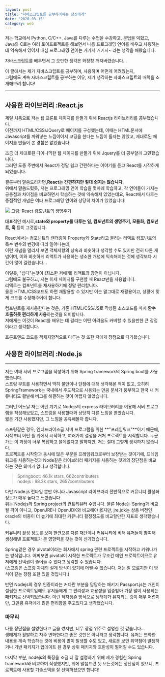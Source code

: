 ```yaml
---
layout: post
title: "자바스크립트를 공부하려하는 당신에게"
date: "2020-03-15"
category: web
---
```


저는 학교에서 Python, C/C++, Java를 다루는 수업을 수강하고, 문법을 익혔고,  
Java와 C로는 여러 토이프로젝트를 해보면서 나름 프로그래밍 언어를 배우고 사용하는데 익숙해져 있어서 내심 프로그래밍 언어는 거기서 거기지~ 라는 생각을 해왔습니다.

자바스크립트를 배우면서 그 오만한 생각은 와장창 깨져버렸습니다...

이 글에서는 제가 자바스크립트를 공부하며, 사용하며 어떤게 어려웠는지,  
그럼에도 계속 자바스크립트를 공부하는 이유, 제가 생각하는 자바스크립트의 매력을 소개해보려 합니다!

---

## 사용한 라이브러리 :React.js

제일 처음으로 저는 웹 프론트 페이지를 만들기 위해 Reactjs 라이브러리를 공부했습니다.  
이전까지 HTML/CSS/JQuery로 페이지를 구성했는데, 이때는 HTML문서에 Javascript를 끼워넣는 느낌이어서 코딩을 한다는 느낌이 들지는 않았고, 제대로된 페이지를 만들어 본 경험은 없었습니다.

조금 더 제대로된 다이나믹한 웹 페이지를 만들기 위해 Jquery를 더 공부할까 고민했습니다.  
그러던 도중 주변에서 React가 정말 쉽고 간편하다는 이야기를 듣고 React를 시작하게 되었습니다.

결론부터 말씀드리자면,**React는 간편하지만 절대 쉽지는 않습니다**.  
위에서 말씀드렸듯, 저는 프로그래밍 언어 학습을 몇차례 학습하고, 각 언어들이 가지는 공통점과 차이점을 비교하면서 학습하는 것에 익숙해져 있었는데요, React에서 다루는 중점적인 개념은 여타 프로그래밍 언어와 상당히 차이가 있었습니다!

<img src="/assets/img/jslib-intro/react-lifecycle.png">
<span style="text-align:center">그림: React 컴포넌트의 생명주기</span>

대표적인 예시로,**state와 property를 다루는 일, 컴포넌트의 생명주기, 모듈화, 컴포넌트, 훅** 등이 그것입니다.

React에서는 컴포넌트의 렌더링이 Property와 State라고 불리는 리액트 컴포넌트의 특수 변수의 변경에 따라 일어나는데,  
이런 개념을 멀리서 보면 객체지향의 상속과 비슷하다 생각할 수도 있지만 전혀 다른 개념이며, 이와 비슷하게 리액트가 사용하는 생소한 개념에 익숙해지는 것에 생각보다 시간이 많이 걸렸습니다...

이렇듯, "쉽다"는것이 (최소한 저에게) 리액트의 장점이 아닙니다.  
그럼에도 불구하고, 저는 이제 페이지를 구현할 때 React만을 사용합니다.  
리액트는 컴포넌트를 재사용하기에 정말 편리합니다.  
물론 HTML/CSS코드도 하면 재활용할 수 있지만 이는 말그대로 재활용이고, 상황에 맞게 코드를 수정해주어야 합니다.

컴포넌트를 재사용한다는 것은, 기존 HTML/CSS/JS로 작성된 소스코드를 마치 **함수 호출하듯 편리하게 사용**하는것을 의미합니다.  
저에게는 이것이 React를 배우는 데 걸리는 어떤 어려움도 커버할 수 있을만한 큰 장점이라고 생각합니다.

프론트엔드 코드를 객체지향적으로 다루는 것 또한 저에게 장점으로 다가왔습니다.

## 사용한 라이브러리 :Node.js

---

저는 여태 서버 프로그램을 작성하기 위해 Spring framework의 Spring boot를 사용했습니다.  
스프링 부트를 사용하면서 딱히 불만이나 단점에 대해 생각해본 적이 없고, 오히려 SpringFramework는 국내에서 주도적으로 사용되는 만큼 문서가 풍부하고 한국 내 커뮤니티도 활발해 버그를 해결하는 것이 어렵지 않았습니다.

그러던 어느날 저는 어떤 계기로 Nodejs의 express 라이브러리를 이용해 서버 프로그램을 작성해보았고, 스프링을 사용할때와 상당히 다른 느낌을 받았습니다.  
짧은 기간 사용했지만, 그 느낌을 공유해볼까 합니다.

스프링같은 경우, 엔터프라이즈급 서버 프로그램을 위한 **"프레임워크"**이기 때문에,  
시작부터 어떤 틀 위에서 시작하고, 여러가지 설정을 거쳐 프로젝트를 시작합니다. 누군가는 이 과정이 너무 복잡하고 쓸데없다고 말하지만, 저는 절대 그렇게 생각하지 않습니다.  
프로젝트를 시작함과 동시에 많은 부분을 프레임워크로부터 보장받는 것이기에, 프레임워크를 사용하는것과 Node같은 라이브러리 패키지를 사용하는 것과의 장단점을 비교하는 것은 의미가 없다고 생각합니다.

> Springboot: 46.1k stars, 662contributers  
> nodejs : 68.3k stars, 2657contributers

다만 Node.js 런타임 뿐만 아니라 Javascript 라이브러리 전반적으로 커뮤니티 활성화 정도가 매우 높다고 느꼈습니다.  
위는 Nodejs와 Spring project의 컨트리뷰터 수입니다. 물론 Node는 Spring과 비교될 격이 아니고, OpenJRE나 OpenJDK와 비교해야 옳지만, jre,jdk는 상용 버전인 oracle의 비중이 더 높기에 최대한 커뮤니티 활정정도를 비교할만한 지표로 생각했습니다.

커뮤니티 활성 정도를 보며 한편으론 다른 재단이나 커뮤니티에 비해 유저들이 참여해 생성해낸 프로젝트가 큰 영향력을 갖는 것이 신기했습니다.

Spring같은 경우 pivotal이라는 회사에서 spring 관련 프로젝트를 시작하고 키워나가는 방식입니다. 어찌보면 pivotal이 시작한 프로젝트가 무조건 메인 프로젝트이므로 유저에게 선택권이 줄어들 수 있다고 생각할 수 있습니다.  
(스프링은 스프링 자체의 설계 방식이 있기에 어쩔 수 없습니다. 저는 잘 모르지만 이 방식이 같는 장점 또한 있을 것입니다.)

반면 Nodejs의 경우 인증이라는 커다란 부분을 담당하는 패키지 Passport.js는 개인이 설립한 프로젝트임에도 유저들에게 그 편리성과 효용성을 입증받아 가장 많이 사용되는 패키지로 선택되었습니다. 이런 적자생존 방식으로 생태계가 유지되는 것이 매우 어렵지만, 그만큼 유저에게 많은 편리함을 주고있다고 생각했습니다.

### 마무리

나름 장단점을 설명한다고 글을 썼지만, 너무 장점 위주로 설명한 것 같습니다...  
생태계가 활발하고 자주 변화한다고 좋은 것만은 아니라고 생각합니다. 유저는 변화한 내용을 계속 학습하는 것에 비용이 많이 발생할 수도 있고, 새로운 보안 취약점이 발생하거나 기반 패키지가 업데이트 된 경우 상위 패키지와 호환성이 떨어질 수도 있습니다.

마지막 부분, nodejs의 특징을 조금 더 잘 설명하기 위해 제가 경험한 Spring framework와 비교하며 작성했지만, 위에 말씀드렸 듯 모든것에는 장단점이 있으니, 프로젝트에 사용할 기술스택을 잘 선택하셨으면 합니다!
